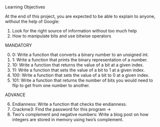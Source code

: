 Learning Objectives

At the end of this project, you are expected to be able to explain to anyone, without the help of Google:

1. Look for the right source of information without too much help
2. How to manipulate bits and use bitwise operators

MANDATORY

0. 0: Write a function that converts a binary number to an unsigned int.
1. 1: Write a function that prints the binary representation of a number.
2. 10: Write a function that returns the value of a bit at a given index.
3. 11: Write a function that sets the value of a bit to 1 at a given index.
4. 100: Write a function that sets the value of a bit to 0 at a given index.
5. 101: Write a function that returns the number of bits you would need to flip to get from one number to another.

ADVANCE

6. Endianness: Write a function that checks the endianness.
7. Crackme3: Find the password for this program -> 
8. Two's complement and negative numbers: Write a blog post on how integers are stored in memory using two’s complement.

